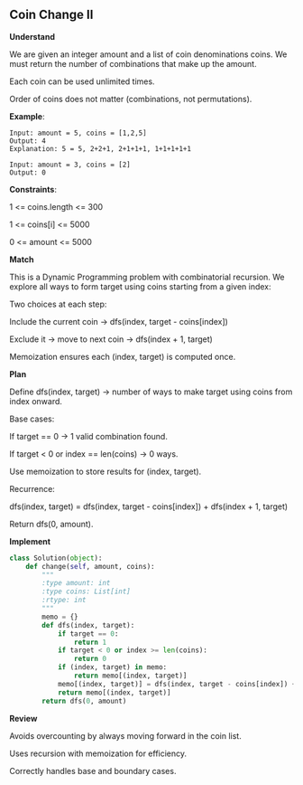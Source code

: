 ## Coin Change II

**Understand**

We are given an integer amount and a list of coin denominations coins.
We must return the number of combinations that make up the amount.

Each coin can be used unlimited times.

Order of coins does not matter (combinations, not permutations).

**Example**:

```
Input: amount = 5, coins = [1,2,5]
Output: 4
Explanation: 5 = 5, 2+2+1, 2+1+1+1, 1+1+1+1+1

Input: amount = 3, coins = [2]
Output: 0
```

**Constraints**:

1 <= coins.length <= 300

1 <= coins[i] <= 5000

0 <= amount <= 5000

**Match**

This is a Dynamic Programming problem with combinatorial recursion.
We explore all ways to form target using coins starting from a given index:

Two choices at each step:

Include the current coin → dfs(index, target - coins[index])

Exclude it → move to next coin → dfs(index + 1, target)

Memoization ensures each (index, target) is computed once.

**Plan**

Define dfs(index, target) → number of ways to make target using coins from index onward.

Base cases:

If target == 0 → 1 valid combination found.

If target < 0 or index == len(coins) → 0 ways.

Use memoization to store results for (index, target).

Recurrence:

dfs(index, target) = dfs(index, target - coins[index]) + dfs(index + 1, target)

Return dfs(0, amount).

**Implement**

```py
class Solution(object):
    def change(self, amount, coins):
        """
        :type amount: int
        :type coins: List[int]
        :rtype: int
        """
        memo = {}
        def dfs(index, target):
            if target == 0:
                return 1
            if target < 0 or index >= len(coins):
                return 0
            if (index, target) in memo:
                return memo[(index, target)]
            memo[(index, target)] = dfs(index, target - coins[index]) + dfs(index + 1, target)
            return memo[(index, target)]
        return dfs(0, amount)
```

**Review**

Avoids overcounting by always moving forward in the coin list.

Uses recursion with memoization for efficiency.

Correctly handles base and boundary cases.

